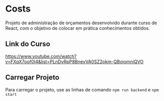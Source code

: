 # Costs

Projeto de administração de orçamentos desenvolvido durante curso de React, com o objetivo de colocar em prática conhecimentos obtidos.


## Link do Curso

https://www.youtube.com/watch?v=FXqX7oof0I4&list=PLnDvRpP8BneyVA0SZ2okm-QBojomniQVO


## Carregar Projeto

Para carregar o projeto, use as linhas de comando `npm run backend` e `npm start`
